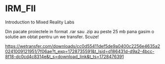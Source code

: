 # IRM_FII
Introduction to Mixed Reality Labs


Din pacate proiectele in format .rar sau .zip au peste 25 mb pana gasim o solutie am obtat pentru un we transfer.
Scuze!

https://wetransfer.com/downloads/cc0d55411def5de9a0400c2256e4635a20241009121951/7f06ae?t_exp=1728735591&t_lsid=d186431d-d9a2-4bcc-8f18-dc0cd4c8314e&t_s=download_link&t_ts=1728476391
